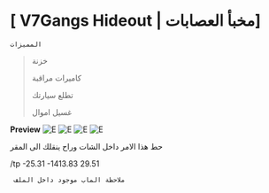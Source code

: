 # [ V7Gangs Hideout | مخبأ العصابات]
`المميزات`
> خزنة
> 
> كاميرات مراقبة
> 
> تطلع سيارتك
> 
> غسيل اموال

**Preview**
  ![E](https://media.discordapp.net/attachments/1073579428061397042/1148336600649056277/image.png?width=899&height=676)
  ![E](https://media.discordapp.net/attachments/1073579428061397042/1148336601131397160/image.png?width=776&height=676)
  ![E](https://media.discordapp.net/attachments/1073579428061397042/1148336601504682086/image.png?width=530&height=675)
  ![E](https://media.discordapp.net/attachments/1073579428061397042/1148336601844424826/image.png?width=760&height=676)

حط هذا الامر داخل الشات وراح ينقلك الى المقر

/tp -25.31 -1413.83 29.51

` ملاحظة الماب موجود داخل الملف`
